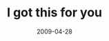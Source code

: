 ---
layout: base.njk
title : 'I got this for you' 
view_title : 'I got this for you' 
year : '2009' 
date : '2009-04-28' 
img_file : '/drawing/igotthisforyou.png' 
html_file : 'igotthisforyou' 
next_html : 'ijustwanttobeok.html' 
year_order : '145' 
permalink : "title/{{html_file}}.html"
---